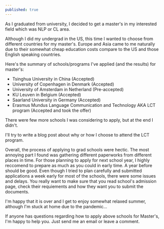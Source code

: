 ```yaml
---
published: true
---
```

As I graduated from university, I decided to get a master's in my interested field which was NLP or CL area. 

Although I did my undergrad in the US, this time I wanted to choose from different countries for my master's. Europe and Asia came to me naturally due to their somewhat cheap education costs compare to the US and those English speaking countries. 

Here's the summary of schools/programs I've applied (and the results) for master's:

- Tsinghua University in China (Accepted)
- University of Copenhagen in Denmark (Accepted) 
- University of Amsterdam in Netherland (Pre-accepted) 
- KU Leuven in Belgium (Accepted)
- Saarland University in Germany (Accepted)
- Erasmus Mundus Language Communication and Technology AKA LCT program (Accepted and took the offer) 

There were few more schools I was considering to apply, but at the end I didn't. 

I'll try to write a blog post about why or how I choose to attend the LCT program.

Overall, the process of applying to grad schools were hectic. The most annoying part I found was gathering different paperworks from different places in time. For those planning to apply for next school year, I highly reccomend to prepare as much as you could in early time. A year before should be good. Even though I tried to plan carefully and submitted applications a week early for most of the schools, there were some issues and delays. You really want to make sure that you read school's admission page, check their requiements and how they want you to submit the documents. 

I'm happy that it is over and I get to enjoy somewhat relaxed summer, although I'm stuck at home due to the pandemic... 

If anyone has questions regarding how to apply above schools for Master's, I'm happy to help you. Just send me an email or leave a comment.
